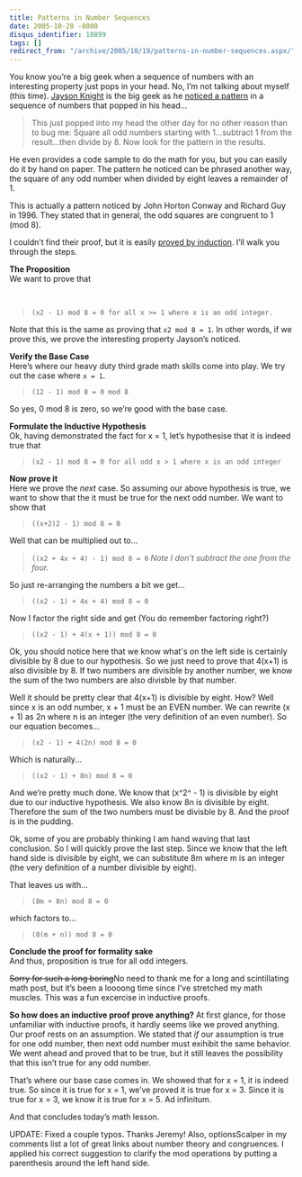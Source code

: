 ```yaml
---
title: Patterns in Number Sequences
date: 2005-10-20 -0800
disqus_identifier: 10899
tags: []
redirect_from: "/archive/2005/10/19/patterns-in-number-sequences.aspx/"
---
```


You know you’re a big geek when a sequence of numbers with an
interesting property just pops in your head. No, I’m not talking about
myself (this time). [Jayson Knight](http://jaysonknight.com/blog/) is
the big geek as he [noticed a
pattern](http://jaysonknight.com/blog/archive/2005/10/20/2248.aspx) in a
sequence of numbers that popped in his head...

> This just popped into my head the other day for no other reason than
> to bug me: Square all odd numbers starting with 1...subtract 1 from
> the result...then divide by 8. Now look for the pattern in the
> results.

He even provides a code sample to do the math for you, but you can
easily do it by hand on paper. The pattern he noticed can be phrased
another way, the square of any odd number when divided by eight leaves a
remainder of 1.

This is actually a pattern noticed by John Horton Conway and Richard Guy
in 1996. They stated that in general, the odd squares are congruent to 1
(mod 8).

I couldn’t find their proof, but it is easily [proved by
induction](http://www.cc.gatech.edu/people/home/idris/AlgorithmsProject/ProofMethods/Induction/ProofByInduction.html).
I’ll walk you through the steps.

**The Proposition**\
 We want to prove that

 

> `(x2 - 1) mod 8 = 0 for all x >= 1 where x is an odd integer.`

Note that this is the same as proving that `x2 mod 8 = 1`. In other
words, if we prove this, we prove the interesting property Jayson’s
noticed.

**Verify the Base Case**\
 Here’s where our heavy duty third grade math skills come into play. We
try out the case where `x = 1`.

> `(12 - 1) mod 8 = 0 mod 8`

So yes, 0 mod 8 is zero, so we’re good with the base case.

**Formulate the Inductive Hypothesis**\
 Ok, having demonstrated the fact for x = 1, let’s hypothesise that it
is indeed true that

> `(x2 - 1) mod 8 = 0 for all odd x > 1 where x is an odd integer`

**Now prove it**\
 Here we prove the *next* case. So assuming our above hypothesis is
true, we want to show that the it must be true for the next odd number.
We want to show that

> `((x+2)2 - 1) mod 8 = 0`

Well that can be multiplied out to...

> `((x2 + 4x + 4) - 1) mod 8 = 0` *Note I don't subtract the one from
> the four.*

So just re-arranging the numbers a bit we get...

> `((x2 - 1) + 4x + 4) mod 8 = 0`

Now I factor the right side and get (You do remember factoring right?)

> `((x2 - 1) + 4(x + 1)) mod 8 = 0`

Ok, you should notice here that we know what's on the left side is
certainly divisible by 8 due to our hypothesis. So we just need to prove
that 4(x+1) is also divisible by 8. If two numbers are divisible by
another number, we know the sum of the two numbers are also divisble by
that number.

Well it should be pretty clear that 4(x+1) is divisible by eight. How?
Well since x is an odd number, x + 1 must be an EVEN number. We can
rewrite (x + 1) as 2n where n is an integer (the very definition of an
even number). So our equation becomes...

> `(x2 - 1) + 4(2n) mod 8 = 0`

Which is naturally...

> `((x2 - 1) + 8n) mod 8 = 0`

And we’re pretty much done. We know that (x^2^ - 1) is divisible by
eight due to our inductive hypothesis. We also know 8n is divisible by
eight. Therefore the sum of the two numbers must be divisble by 8. And
the proof is in the pudding.

Ok, some of you are probably thinking I am hand waving that last
conclusion. So I will quickly prove the last step. Since we know that
the left hand side is divisible by eight, we can substitute 8m where m
is an integer (the very definition of a number divisible by eight).

That leaves us with...

> `(8m + 8n) mod 8 = 0`

which factors to...

> `(8(m + n)) mod 8 = 0`

**Conclude the proof for formality sake**\
 And thus, proposition is true for all odd integers.

~~Sorry for such a long boring~~No need to thank me for a long and
scintillating math post, but it’s been a loooong time since I’ve
stretched my math muscles. This was a fun excercise in inductive proofs.

**So how does an inductive proof prove anything?** At first glance, for
those unfamiliar with inductive proofs, it hardly seems like we proved
anything. Our proof rests on an assumption. We stated that *if* our
assumption is true for one odd number, then next odd number must
exihibit the same behavior. We went ahead and proved that to be true,
but it still leaves the possibility that this isn’t true for any odd
number.

That’s where our base case comes in. We showed that for x = 1, it is
indeed true. So since it is true for x = 1, we’ve proved it is true for
x = 3. Since it is true for x = 3, we know it is true for x = 5. Ad
infinitum.

And that concludes today’s math lesson.

UPDATE: Fixed a couple typos. Thanks Jeremy! Also, optionsScalper in my
comments list a lot of great links about number theory and congruences.
I applied his correct suggestion to clarify the mod operations by
putting a parenthesis around the left hand side.

